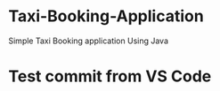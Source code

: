 # Taxi-Booking-Application
Simple Taxi Booking application Using Java


# Test commit from VS Code

